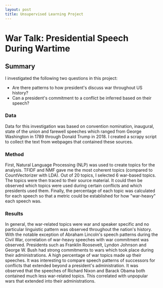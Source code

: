```yaml
---
layout: post
title: Unsupervised Learning Project
---
```


# War Talk: Presidential Speech During Wartime

## Summary
I investigated the following two questions in this project:
- Are there patterns to how president's discuss war throughout US history?
- Can a president's commitment to a conflict be inferred based on their speech?

### Data
Data for this investigation was based on convention nomination, inaugural, state of the union and farewell speeches which ranged from George Washington in 1789 through Donald Trump in 2018. I created a scrapy script to collect the text from webpages that contained these sources.

### Method
First, Natural Language Processing (NLP) was used to create topics for the analysis. TFIDF and NMF gave me the most coherent topics (compared to CountVectorizer with LDA). Out of 20 topics, I selected 6 war-based topics. The topics were then traced to their source material. It could then be observed which topics were used during certain conflicts and which presidents used them. Finally, the percentage of each topic was calculated for each speech so that a metric could be established for how "war-heavy" each speech was.

### Results
In general, the war-related topics were war and speaker specific and no particular linguistic pattern was observed throughout the nation's history. With the notable exception of Abraham Lincoln's speech patterns during the Civil War, correlation of war-heavy speeches with war commitment was observed. Presidents such as Franklin Roosevelt, Lyndon Johnson and George W. Bush had strong commitments to wars which took place during their administrations. A high percentage of war topics made up their speeches. It was interesting to compare speech patterns of successors for conflicts that extended beyond a president's administration. It was observed that the speeches of Richard Nixon and Barack Obama both contained much less war-related topics. This correlated with unpopular wars that extended into their administrations.

